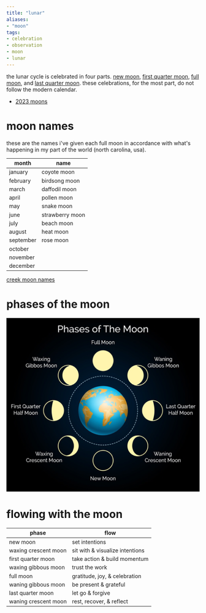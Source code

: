 ```yaml
---
title: "lunar"
aliases:
- "moon"
tags:
- celebration
- observation
- moon
- lunar
---
```


the lunar cycle is celebrated in four parts. [new moon](new%20moon.md), [first quarter moon](first%20quarter%20moon.md), [full moon](full%20moon.md), and [last quarter moon](last%20quarter%20moon.md). these celebrations, for the most part, do not follow the modern calendar.

- [2023 moons](2023%20moons.md)

# moon names

these are the names i've given each full moon in accordance with what's happening in my part of the world (north carolina, usa).

month|name
-|-
january|coyote moon
february|birdsong moon
march|daffodil moon
april|pollen moon
may|snake moon
june|strawberry moon
july|beach moon
august|heat moon
september|rose moon
october|
november|
december|

[creek moon names](https://www.wwu.edu/astro101/indianmoons.shtml)

# phases of the moon

![](upload/lunar-phases-of-the-moon.png)

# flowing with the moon

phase|flow
-|-
new moon|set intentions
waxing crescent moon|sit with & visualize intentions
first quarter moon|take action & build momentum
waxing gibbous moon|trust the work
full moon|gratitude, joy, & celebration
waning gibbous moon|be present & grateful
last quarter moon|let go & forgive
waning crescent moon|rest, recover, & reflect
